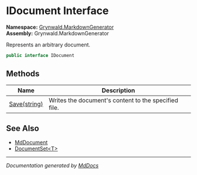 ﻿<!--  
  <auto-generated>   
    The contents of this file were generated by a tool.  
    Changes to this file may be list if the file is regenerated  
  </auto-generated>   
-->

# IDocument Interface

**Namespace:** [Grynwald.MarkdownGenerator](../index.md)  
**Assembly:** Grynwald.MarkdownGenerator

Represents an arbitrary document.

```csharp
public interface IDocument
```

## Methods

| Name                            | Description                                          |
| ------------------------------- | ---------------------------------------------------- |
| [Save(string)](methods/Save.md) | Writes the document's content to the specified file. |

## See Also

- [MdDocument](../MdDocument/index.md)
- [DocumentSet\<T\>](../DocumentSet-1/index.md)

___

*Documentation generated by [MdDocs](https://github.com/ap0llo/mddocs)*
